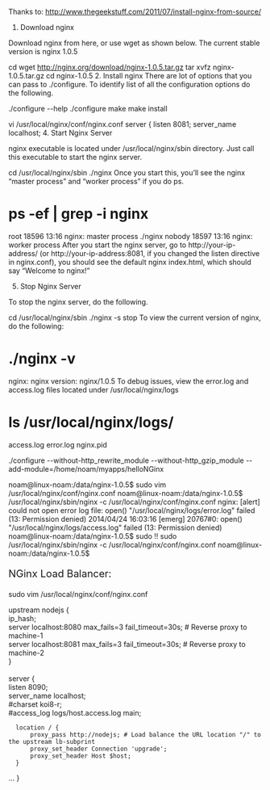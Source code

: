 Thanks to:
http://www.thegeekstuff.com/2011/07/install-nginx-from-source/

1. Download nginx

Download nginx from here, or use wget as shown below. The current stable version is nginx 1.0.5

cd
wget http://nginx.org/download/nginx-1.0.5.tar.gz
tar xvfz nginx-1.0.5.tar.gz
cd nginx-1.0.5
2. Install nginx
There are lot of options that you can pass to ./configure. To identify list of all the configuration options do the following.

./configure --help
./configure
make
make install


vi /usr/local/nginx/conf/nginx.conf
    server {
        listen       8081;
        server_name  localhost;
4. Start Nginx Server

nginx executable is located under /usr/local/nginx/sbin directory. Just call this executable to start the nginx server.

cd /usr/local/nginx/sbin
./nginx
Once you start this, you’ll see the nginx “master process” and “worker process” if you do ps.

# ps -ef | grep -i nginx
root     18596 13:16 nginx: master process ./nginx
nobody   18597 13:16 nginx: worker process
After you start the nginx server, go to http://your-ip-address/ (or http://your-ip-address:8081, if you changed the listen directive in nginx.conf), you should see the default nginx index.html, which should say “Welcome to nginx!”

5. Stop Nginx Server

To stop the nginx server, do the following.

cd /usr/local/nginx/sbin
./nginx -s stop
To view the current version of nginx, do the following:

# ./nginx -v
nginx: nginx version: nginx/1.0.5
To debug issues, view the error.log and access.log files located under /usr/local/nginx/logs

# ls /usr/local/nginx/logs/
access.log
error.log
nginx.pid




./configure --without-http_rewrite_module --without-http_gzip_module --add-module=/home/noam/myapps/helloNGinx

noam@linux-noam:/data/nginx-1.0.5$ sudo vim /usr/local/nginx/conf/nginx.conf
noam@linux-noam:/data/nginx-1.0.5$ /usr/local/nginx/sbin/nginx -c /usr/local/nginx/conf/nginx.conf
nginx: [alert] could not open error log file: open() "/usr/local/nginx/logs/error.log" failed (13: Permission denied)
2014/04/24 16:03:16 [emerg] 20767#0: open() "/usr/local/nginx/logs/access.log" failed (13: Permission denied)
noam@linux-noam:/data/nginx-1.0.5$ sudo !!
sudo /usr/local/nginx/sbin/nginx -c /usr/local/nginx/conf/nginx.conf
noam@linux-noam:/data/nginx-1.0.5$ 




<p style="font-size:20px">NGinx Load Balancer:</p>
sudo vim /usr/local/nginx/conf/nginx.conf

upstream nodejs { <br>
      ip_hash; <br>
      server localhost:8080 max_fails=3 fail_timeout=30s; # Reverse proxy to machine-1 <br>
      server localhost:8081 max_fails=3 fail_timeout=30s; # Reverse proxy to machine-2 <br>
} <br>
 <br>
server { <br>
      listen       8090; <br>
      server_name  localhost; <br>
      #charset koi8-r; <br>
      #access_log  logs/host.access.log  main; <br>

      location / {
          proxy_pass http://nodejs; # Load balance the URL location "/" to the upstream lb-subprint
          proxy_set_header Connection 'upgrade';
          proxy_set_header Host $host;
      }
... 
}



